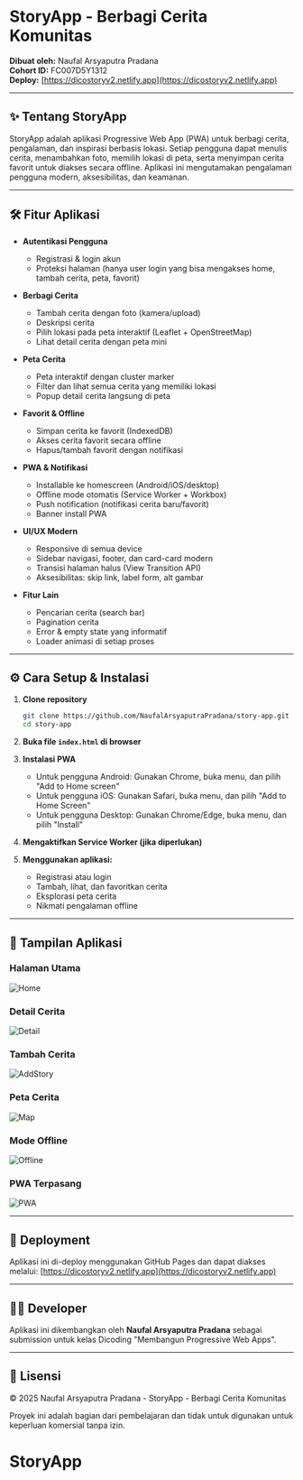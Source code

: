 # StoryApp - Berbagi Cerita Komunitas

**Dibuat oleh:** Naufal Arsyaputra Pradana  
**Cohort ID:** FC007D5Y1312  
**Deploy:** [https://dicostoryv2.netlify.app](https://dicostoryv2.netlify.app)

---

## ✨ Tentang StoryApp

StoryApp adalah aplikasi Progressive Web App (PWA) untuk berbagi cerita, pengalaman, dan inspirasi berbasis lokasi. Setiap pengguna dapat menulis cerita, menambahkan foto, memilih lokasi di peta, serta menyimpan cerita favorit untuk diakses secara offline. Aplikasi ini mengutamakan pengalaman pengguna modern, aksesibilitas, dan keamanan.

---

## 🛠️ Fitur Aplikasi

- **Autentikasi Pengguna**
  - Registrasi & login akun
  - Proteksi halaman (hanya user login yang bisa mengakses home, tambah cerita, peta, favorit)

- **Berbagi Cerita**
  - Tambah cerita dengan foto (kamera/upload)
  - Deskripsi cerita
  - Pilih lokasi pada peta interaktif (Leaflet + OpenStreetMap)
  - Lihat detail cerita dengan peta mini

- **Peta Cerita**
  - Peta interaktif dengan cluster marker
  - Filter dan lihat semua cerita yang memiliki lokasi
  - Popup detail cerita langsung di peta

- **Favorit & Offline**
  - Simpan cerita ke favorit (IndexedDB)
  - Akses cerita favorit secara offline
  - Hapus/tambah favorit dengan notifikasi

- **PWA & Notifikasi**
  - Installable ke homescreen (Android/iOS/desktop)
  - Offline mode otomatis (Service Worker + Workbox)
  - Push notification (notifikasi cerita baru/favorit)
  - Banner install PWA

- **UI/UX Modern**
  - Responsive di semua device
  - Sidebar navigasi, footer, dan card-card modern
  - Transisi halaman halus (View Transition API)
  - Aksesibilitas: skip link, label form, alt gambar

- **Fitur Lain**
  - Pencarian cerita (search bar)
  - Pagination cerita
  - Error & empty state yang informatif
  - Loader animasi di setiap proses

---

## ⚙️ Cara Setup & Instalasi

1. **Clone repository**
   ```sh
   git clone https://github.com/NaufalArsyaputraPradana/story-app.git
   cd story-app
   ```

2. **Buka file `index.html` di browser**

3. **Instalasi PWA**
   - Untuk pengguna Android: Gunakan Chrome, buka menu, dan pilih "Add to Home screen"
   - Untuk pengguna iOS: Gunakan Safari, buka menu, dan pilih "Add to Home Screen"
   - Untuk pengguna Desktop: Gunakan Chrome/Edge, buka menu, dan pilih "Install"

4. **Mengaktifkan Service Worker (jika diperlukan)**

5. **Menggunakan aplikasi:**
   - Registrasi atau login
   - Tambah, lihat, dan favoritkan cerita
   - Eksplorasi peta cerita
   - Nikmati pengalaman offline

---

## 📱 Tampilan Aplikasi

### **Halaman Utama**
![Home](./src/public/images/Home.png)

### **Detail Cerita**
![Detail](./src/public/images/Detail.png)

### **Tambah Cerita**
![AddStory](./src/public/images/AddStory.png)

### **Peta Cerita**
![Map](./src/public/images/Map.png)

### **Mode Offline**
![Offline](./src/public/images/Offline.png)

### **PWA Terpasang**
![PWA](./src/public/images/PWA.png)

---

## 🚀 Deployment

Aplikasi ini di-deploy menggunakan GitHub Pages dan dapat diakses melalui:
[https://dicostoryv2.netlify.app](https://dicostoryv2.netlify.app)

---

## 👨‍💻 Developer

Aplikasi ini dikembangkan oleh **Naufal Arsyaputra Pradana** sebagai submission untuk kelas Dicoding "Membangun Progressive Web Apps".

---

## 📄 Lisensi

© 2025 Naufal Arsyaputra Pradana - StoryApp - Berbagi Cerita Komunitas

Proyek ini adalah bagian dari pembelajaran dan tidak untuk digunakan untuk keperluan komersial tanpa izin.
# StoryApp
